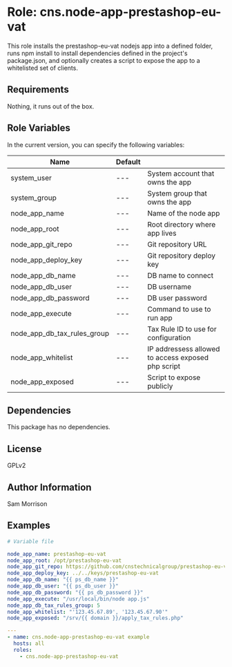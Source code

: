 Role: cns.node-app-prestashop-eu-vat
========

This role installs the prestashop-eu-vat nodejs app into a defined folder, runs npm install to install dependencies defined in the project's package.json, and optionally creates a script to expose the app to a whitelisted set of clients.

Requirements
------------

Nothing, it runs out of the box.

Role Variables
--------------

In the current version, you can specify the following variables:

| Name               | Default |                                      |
|--------------------|---------|--------------------------------------|
| system_user        |   ---   | System account that owns the app    |
| system_group       |   ---   | System group that owns the app      |
| node_app_name      |   ---   | Name of the node app                 |
| node_app_root      |   ---   | Root directory where app lives |
| node_app_git_repo  |   ---   | Git repository URL |
| node_app_deploy_key|   ---   | Git repository deploy key |
| node_app_db_name|   ---   | DB name to connect |
| node_app_db_user|   ---   | DB username|
| node_app_db_password|   ---   | DB user password |
| node_app_execute|   ---   | Command to use to run app |
| node_app_db_tax_rules_group|   ---   | Tax Rule ID to use for configuration |
| node_app_whitelist|   ---   | IP addressess allowed to access exposed php script|
| node_app_exposed|   ---   | Script to expose publicly |


Dependencies
------------

This package has no dependencies.

License
-------

GPLv2

Author Information
------------------

Sam Morrison

Examples
--------

```yaml
# Variable file

node_app_name: prestashop-eu-vat
node_app_root: /opt/prestashop-eu-vat
node_app_git_repo: https://github.com/cnstechnicalgroup/prestashop-eu-vat.git
node_app_deploy_key: ../../keys/prestashop-eu-vat
node_app_db_name: "{{ ps_db_name }}"
node_app_db_user: "{{ ps_db_user }}"
node_app_db_password: "{{ ps_db_password }}"
node_app_execute: "/usr/local/bin/node app.js"
node_app_db_tax_rules_group: 5
node_app_whitelist: "'123.45.67.89', '123.45.67.90'"
node_app_exposed: "/srv/{{ domain }}/apply_tax_rules.php"
```

```yaml
---
- name: cns.node-app-prestashop-eu-vat example
  hosts: all
  roles:
    - cns.node-app-prestashop-eu-vat
```
